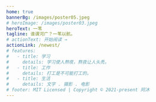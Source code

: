 ```yaml
---
home: true
bannerBg: /images/poster05.jpeg
# heroImage: /images/poster03.jpeg
heroText: 一苇
tagline: 谁谓河广？一苇以航。
# actionText: 开始阅读 →
actionLink: /newest/
# features:
#   - title: 学习
#     details: 学习使人熬夜，熬夜让人头秃。
#   - title: 工作
#     details: 打工是不可能打工的。
#   - title: 生活
#     details: 文字 . 摄影 . 电影
# footer: MIT Licensed | Copyright © 2021-present 阿沐
---
```


<!-- <home-footer /> -->